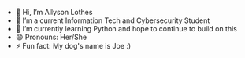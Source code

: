 - 👋 Hi, I’m Allyson Lothes
- 👀 I’m a current Information Tech and Cybersecurity Student
- 🌱 I’m currently learning Python and hope to continue to build on this
- 😄 Pronouns: Her/She
- ⚡ Fun fact: My dog's name is Joe :)

<!---
AllyLothes/AllyLothes is a ✨ special ✨ repository because its `README.md` (this file) appears on your GitHub profile.
You can click the Preview link to take a look at your changes.
--->

